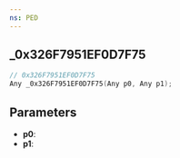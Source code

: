 ```yaml
---
ns: PED
---
```

## _0x326F7951EF0D7F75

```c
// 0x326F7951EF0D7F75
Any _0x326F7951EF0D7F75(Any p0, Any p1);
```

## Parameters
* **p0**:
* **p1**:
